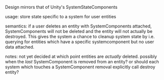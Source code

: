 Design mirrors that of Unity's SystemStateComponents

usage:
store state specific to a system for user entities


semantics:
if a user deletes an entity with SystemComponents attached, SystemComponents will not be deleted and the entity
will not actually be destroyed. This gives the system a chance to cleanup system state by i.e. querying for
entities which have a specific systemcomponent but no user data attached.

notes:
not yet decided at which point entities are _actually_ deleted.
possibly when the _last_ SystemComponent is removed from an entity?
or should each system which touches a SystemComponent removal explicitly call destroy entity?